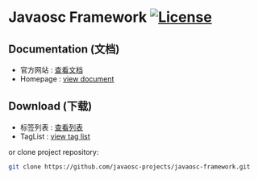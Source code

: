 Javaosc Framework  [![License](https://img.shields.io/badge/license-Apache%202-4EB1BA.svg)](https://www.apache.org/licenses/LICENSE-2.0.html) 
================================================

Documentation (文档)
---------------------

- 官方网站 :  [查看文档](http://javaosc-projects.github.io/javaosc-framework/)
- Homepage :  [view document](http://javaosc-projects.github.io/javaosc-framework/)

Download (下载)
-------------------

- 标签列表 :  [查看列表](https://github.com/javaosc-projects/javaosc-framework/tags/)
- TagList :  [view tag list](https://github.com/javaosc-projects/javaosc-framework/tags/)



or clone project repository:

```bash
git clone https://github.com/javaosc-projects/javaosc-framework.git
```
